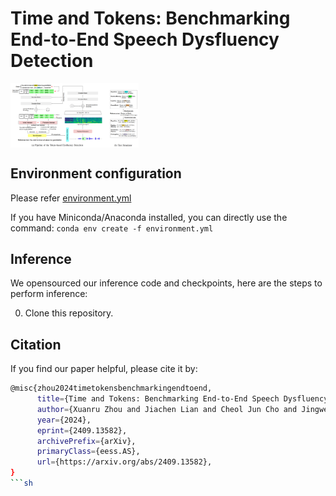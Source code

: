 # Time and Tokens: Benchmarking End-to-End Speech Dysfluency Detection


<img src="resources/pipeline.png" alt="image-20240321090057059" style="zoom: 20%; display: block; margin-right: auto; margin-left: 0;" />


## Environment configuration
Please refer [environment.yml](environment.yml)

If you have Miniconda/Anaconda installed, you can directly use the command: `conda env create -f environment.yml`


## Inference
We opensourced our inference code and checkpoints, here are the steps to perform inference:

0. Clone this repository.




## Citation

If you find our paper helpful, please cite it by:
```sh
@misc{zhou2024timetokensbenchmarkingendtoend,
      title={Time and Tokens: Benchmarking End-to-End Speech Dysfluency Detection}, 
      author={Xuanru Zhou and Jiachen Lian and Cheol Jun Cho and Jingwen Liu and Zongli Ye and Jinming Zhang and Brittany Morin and David Baquirin and Jet Vonk and Zoe Ezzes and Zachary Miller and Maria Luisa Gorno Tempini and Gopala Anumanchipalli},
      year={2024},
      eprint={2409.13582},
      archivePrefix={arXiv},
      primaryClass={eess.AS},
      url={https://arxiv.org/abs/2409.13582}, 
}
```sh
